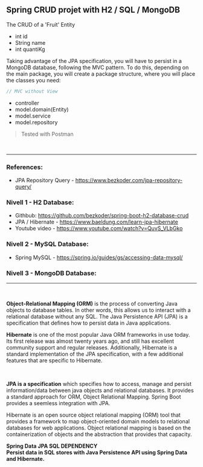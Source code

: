 
## Spring CRUD projet with H2 / SQL / MongoDB

The CRUD of a 'Fruit' Entity
- int id
- String name
- int quantiKg 

Taking advantage of the JPA specification, you will have to persist in a MongoDB database, following the MVC pattern. To do this, depending on the main package, you will create a package structure, where you will place the classes you need:

```java
// MVC without View
```

- controller
- model.domain(Entity)
- model.service
- model.repository

> Tested with Postman

<br>
<hr>

### References:

- JPA Repository Query -  https://www.bezkoder.com/jpa-repository-query/
### Nivell 1 - H2 Database:
- Githbub: https://github.com/bezkoder/spring-boot-h2-database-crud
- JPA / Hibernate - https://www.baeldung.com/learn-jpa-hibernate
- Youtube video - https://www.youtube.com/watch?v=QuvS_VLbGko
### Nivell 2 - MySQL Database:
- Spring MySQL - https://spring.io/guides/gs/accessing-data-mysql/
### Nivell 3 - MongoDB Database:


<hr>
<br>

**Object-Relational Mapping (ORM)** is the process of converting Java objects to database tables. In other words, this allows us to interact with a relational database without any SQL. The Java Persistence API (JPA) is a specification that defines how to persist data in Java applications. 

**Hibernate** is one of the most popular Java ORM frameworks in use today. Its first release was almost twenty years ago, and still has excellent community support and regular releases. Additionally, Hibernate is a standard implementation of the JPA specification, with a few additional features that are specific to Hibernate.

<br>

**JPA is a specification** which specifies how to access, manage and persist information/data between java objects and relational databases. It provides a standard approach for ORM, Object Relational Mapping. Spring Boot provides a seemless integration with JPA.

<p>Hibernate is an open source object relational mapping (ORM) tool that provides a framework to map object-oriented domain models to relational databases for web applications. Object relational mapping is based on the containerization of objects and the abstraction that provides that capacity.</p>
<p><b>Spring Data JPA SQL DEPENDENCY <br>
Persist data in SQL stores with Java Persistence API using Spring Data and Hibernate.</b></p>
